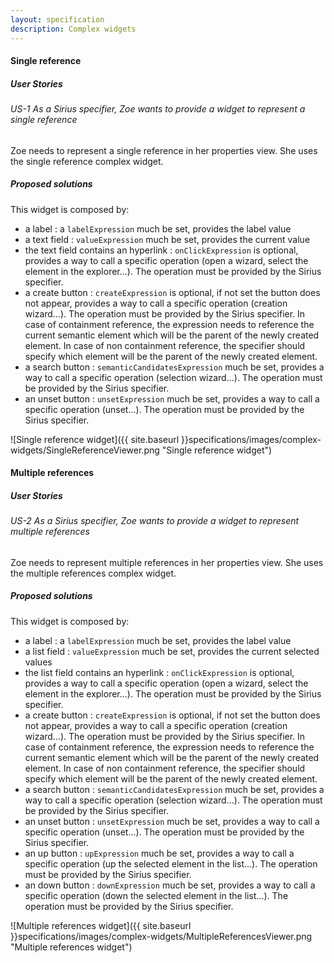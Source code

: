```yaml
---
layout: specification
description: Complex widgets
---
```


#### Single reference

##### User Stories

###### US-1 As a Sirius specifier, Zoe wants to provide a widget to represent a single reference

Zoe needs to represent a single reference in her properties view. She uses the single reference complex widget. 

##### Proposed solutions

This widget is composed by:

- a label : a `labelExpression` much be set, provides the label value
- a text field : `valueExpression` much be set, provides the current value
- the text field contains an hyperlink : `onClickExpression` is optional, provides a way to call a specific operation (open a wizard, select the element in the explorer...). The operation must be provided by the Sirius specifier.
- a create button : `createExpression` is optional, if not set the button does not appear, provides a way to call a specific operation (creation wizard...). The operation must be provided by the Sirius specifier. In case of containment reference, the expression needs to reference the current semantic element which will be the parent of the newly created element. In case of non containment reference, the specifier should specify which element will be the parent of the newly created element.
- a search button : `semanticCandidatesExpression` much be set, provides a way to call a specific operation (selection wizard...). The operation must be provided by the Sirius specifier.
- an unset button : `unsetExpression` much be set, provides a way to call a specific operation (unset...). The operation must be provided by the Sirius specifier.

![Single reference widget]({{ site.baseurl }}specifications/images/complex-widgets/SingleReferenceViewer.png "Single reference widget")

#### Multiple references

##### User Stories

###### US-2 As a Sirius specifier, Zoe wants to provide a widget to represent multiple references

Zoe needs to represent multiple references in her properties view. She uses the multiple references complex widget. 

##### Proposed solutions

This widget is composed by:

- a label : a `labelExpression` much be set, provides the label value
- a list field : `valueExpression` much be set, provides the current selected values
- the list field contains an hyperlink : `onClickExpression` is optional, provides a way to call a specific operation (open a wizard, select the element in the explorer...). The operation must be provided by the Sirius specifier.
- a create button : `createExpression` is optional, if not set the button does not appear, provides a way to call a specific operation (creation wizard...). The operation must be provided by the Sirius specifier. In case of containment reference, the expression needs to reference the current semantic element which will be the parent of the newly created element. In case of non containment reference, the specifier should specify which element will be the parent of the newly created element.
- a search button : `semanticCandidatesExpression` much be set, provides a way to call a specific operation (selection wizard...). The operation must be provided by the Sirius specifier.
- an unset button : `unsetExpression` much be set, provides a way to call a specific operation (unset...). The operation must be provided by the Sirius specifier.
- an up button : `upExpression` much be set, provides a way to call a specific operation (up the selected element in the list...). The operation must be provided by the Sirius specifier.
- an down button : `downExpression` much be set, provides a way to call a specific operation (down the selected element in the list...). The operation must be provided by the Sirius specifier.

![Multiple references widget]({{ site.baseurl }}specifications/images/complex-widgets/MultipleReferencesViewer.png "Multiple references widget")
